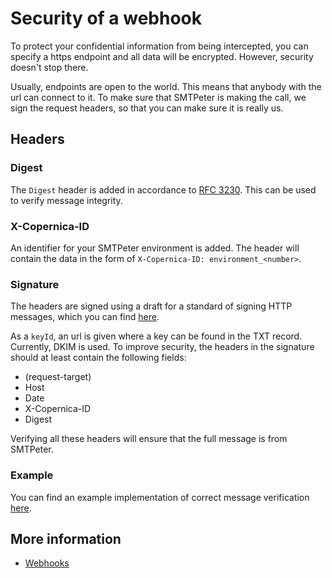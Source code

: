 # Security of a webhook

To protect your confidential information from being intercepted, you can specify
a https endpoint and all data will be encrypted. However, security doesn't stop there.

Usually, endpoints are open to the world. This means that anybody with the url can connect 
to it. To make sure that SMTPeter is making the call, we sign the request headers, 
so that you can make sure it is really us.

## Headers

### Digest

The `Digest` header is added in accordance to [RFC 3230](https://tools.ietf.org/html/rfc3230#section-4.3.2).
This can be used to verify message integrity.

### X-Copernica-ID

An identifier for your SMTPeter environment is added. The header will contain the data in the 
form of `X-Copernica-ID: environment_<number>`. 

### Signature

The headers are signed using a draft for a standard of signing HTTP messages, which you can
find [here](https://tools.ietf.org/html/draft-cavage-http-signatures-10).

As a `keyId`, an url is given where a key can be found in the TXT record. Currently, DKIM is used. 
To improve security, the headers in the signature should at least contain the following fields:
- (request-target)
- Host
- Date
- X-Copernica-ID
- Digest

Verifying all these headers will ensure that the full message is from SMTPeter.

### Example

You can find an example implementation of correct message verification [here](Images/Security.php).

## More information

* [Webhooks](./webhooks)


